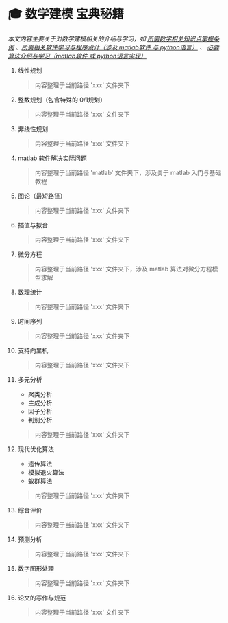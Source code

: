 # 🎓 数学建模 宝典秘籍
*本文内容主要关于对数学建模相关的介绍与学习，如 [所需数学相关知识点掌握条例](#welcome) 、[所需相关软件学习与程序设计（涉及 matlab软件 与 python语言）](#welcome) 、 [必要算法介绍与学习（matlab软件 或 python语言实现）](#welcome)*

1. 线性规划

    > 内容整理于当前路径 'xxx' 文件夹下

1. 整数规划（包含特殊的 0/1规划）

    > 内容整理于当前路径 'xxx' 文件夹下

1. 非线性规划

    > 内容整理于当前路径 'xxx' 文件夹下

1. matlab 软件解决实际问题

    > 内容整理于当前路径 'matlab' 文件夹下，涉及关于 matlab 入门与基础教程

1. 图论（最短路径）

    > 内容整理于当前路径 'xxx' 文件夹下

1. 插值与拟合

    > 内容整理于当前路径 'xxx' 文件夹下

1. 微分方程

    > 内容整理于当前路径 'xxx' 文件夹下，涉及 matlab 算法对微分方程模型求解

1. 数理统计

    > 内容整理于当前路径 'xxx' 文件夹下

1. 时间序列

    > 内容整理于当前路径 'xxx' 文件夹下

1. 支持向里机

    > 内容整理于当前路径 'xxx' 文件夹下

1. 多元分析
    + 聚类分析
    + 主成分析
    + 因子分析
    + 判别分析

    > 内容整理于当前路径 'xxx' 文件夹下

1. 现代优化算法
    + 遗传算法
    + 模拟退火算法
    + 蚁群算法

    > 内容整理于当前路径 'xxx' 文件夹下

1. 综合评价

    > 内容整理于当前路径 'xxx' 文件夹下

1. 预测分析

    > 内容整理于当前路径 'xxx' 文件夹下

1. 数字图形处理

    > 内容整理于当前路径 'xxx' 文件夹下

1. 论文的写作与规范

    > 内容整理于当前路径 'xxx' 文件夹下
